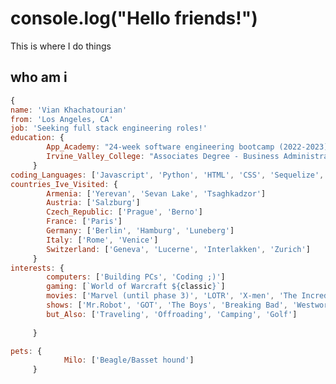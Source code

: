 <!--
**Vian-K/Vian-K* is a ✨ _special_ ✨ repository because its `README.md` (this file) appears on your GitHub profile.
-->
# console.log("Hello friends!")

This is where I do things 

## who am i

``` javascript
{
name: 'Vian Khachatourian'
from: 'Los Angeles, CA'
job: 'Seeking full stack engineering roles!'
education: {
        App_Academy: "24-week software engineering bootcamp (2022-2023)"
        Irvine_Valley_College: "Associates Degree - Business Administration (2017-2019)"
     }
coding_Languages: ['Javascript', 'Python', 'HTML', 'CSS', 'Sequelize', 'SQlite3', 'SQLAlechemy', 'Flask', 'React', 'Redux', 'Express' ]
countries_Ive_Visited: {
        Armenia: ['Yerevan', 'Sevan Lake', 'Tsaghkadzor']
        Austria: ['Salzburg']
        Czech_Republic: ['Prague', 'Berno']
        France: ['Paris']
        Germany: ['Berlin', 'Hamburg', 'Luneberg']
        Italy: ['Rome', 'Venice']
        Switzerland: ['Geneva', 'Lucerne', 'Interlakken', 'Zurich']       
     }
interests: {
        computers: ['Building PCs', 'Coding ;)']
        gaming: [`World of Warcraft ${classic}`]
        movies: ['Marvel (until phase 3)', 'LOTR', 'X-men', 'The Incredibles', 'Shrek']
        shows: ['Mr.Robot', 'GOT', 'The Boys', 'Breaking Bad', 'Westworld', 'The Office', 'New Girl']
        but_Also: ['Traveling', 'Offroading', 'Camping', 'Golf']
        
     }

pets: {
            Milo: ['Beagle/Basset hound'] 
     }


```
